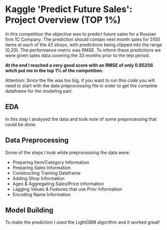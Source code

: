 # Kaggle 'Predict Future Sales': Project Overview (TOP 1%)
In this competition the objective was to predict future sales for a Russian firm 1C Company. The prediction should contain next month sales for 5100 items at each of the 42 shops, with predictions being clipped into the range (0,20). The performance metric was RMSE. To inform these predictions we were given sales data covering the 33 months prior to the test period. 

**At the end I reached a very good score with an RMSE of only 0.85256 witch put me in the top 1% of the competition.**

Attention: Since the file was too big, if you want to run this code you will need to start with the data preprocessing file in order to get the complete dataframe for the modeling part.

## EDA
In this step I analysed the data and took note of some preprocessing that could be done.

## Data Preprocessing
Some of the steps I took while preprocessing the data were:

* Preparing Item/Category Information
* Preparing Sales Information
* Constructing Training Dataframe
* Adding Shop Information
* Ages & Aggregating Sales/Price information
* Lagging Values & Features that use Prior Information
* Encoding Name Information 

## Model Building 
To make the prediction I used the LightGBM algorithm and it worked great!
